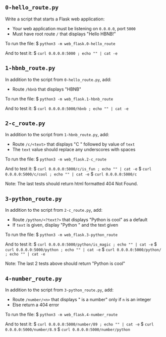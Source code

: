 ## `0-hello_route.py`

Write a script that starts a Flask web application:
- Your web application must be listening on `0.0.0.0`, port `5000`
- Must have root route `/` that displays "Hello HBNB!"

To run the file:
$ `python3 -m web_flask.0-hello_route`

And to test it:
$ `curl 0.0.0.0:5000 ; echo "" | cat -e`


## `1-hbnb_route.py`

In addition to the script from `0-hello_route.py`, add:
- Route `/hbnb` that displays "HBNB"

To run the file:
$ `python3 -m web_flask.1-hbnb_route`

And to test it:
$ `curl 0.0.0.0:5000/hbnb ; echo "" | cat -e`


## `2-c_route.py`

In addition to the script from `1-hbnb_route.py`, add:
- Route `/c/<text>` that displays "C " followed by value of `text`
- The `text` value should replace any underscores with spaces

To run the file:
$ `python3 -m web_flask.2-c_route`

And to test it:
$ `curl 0.0.0.0:5000/c/is_fun ; echo "" | cat -e`
$ `curl 0.0.0.0:5000/c/cool ; echo "" | cat -e`
$ `curl 0.0.0.0:5000/c`

Note: The last tests should return html formatted 404 Not Found.


## `3-python_route.py`

In addition to the script from `2-c_route.py`, add:
- Route `/python/<?text?>` that displays "Python is cool" as a default
- If `text` is given, display "Python " and the text given

To run the file:
$ `python3 -m web_flask.3-python_route`

And to test it:
$ `curl 0.0.0.0:5000/python/is_magic ; echo "" | cat -e`
$ `curl 0.0.0.0:5000/python ; echo "" | cat -e`
$ `curl 0.0.0.0:5000/python/ ; echo "" | cat -e`

Note: The last 2 tests above should return "Python is cool"


## `4-number_route.py`

In addition to the script from `3-python_route.py`, add:
- Route `/number/<n>` that displays "<n> is a number" only if `n` is an integer
- Else return a 404 error

To run the file:
$ `python3 -m web_flask.4-number_route`

And to test it:
$ `curl 0.0.0.0:5000/number/89 ; echo "" | cat -e`
$ `curl 0.0.0.0:5000/number/8.9`
$ `curl 0.0.0.0:5000/number/python`